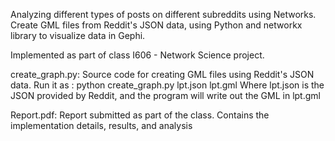 Analyzing different types of posts on different subreddits using Networks. 
Create GML files from Reddit's JSON data, using Python and networkx library to visualize data in Gephi.

Implemented as part of class I606 - Network Science project.

create_graph.py: Source code for creating GML files using Reddit's JSON data.
Run it as : python create_graph.py lpt.json lpt.gml
Where lpt.json is the JSON provided by Reddit, and the program will write out the GML in lpt.gml

Report.pdf: Report submitted as part of the class. Contains the implementation details, results, and analysis
